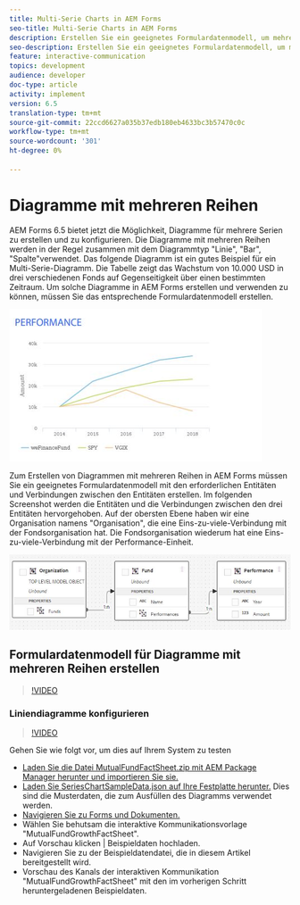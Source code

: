 ```yaml
---
title: Multi-Serie Charts in AEM Forms
seo-title: Multi-Serie Charts in AEM Forms
description: Erstellen Sie ein geeignetes Formulardatenmodell, um mehrere Seriendiagramme in Print- und Web-Kanal-Dokumenten zu erstellen.
seo-description: Erstellen Sie ein geeignetes Formulardatenmodell, um mehrere Seriendiagramme in Print- und Web-Kanal-Dokumenten zu erstellen.
feature: interactive-communication
topics: development
audience: developer
doc-type: article
activity: implement
version: 6.5
translation-type: tm+mt
source-git-commit: 22ccd6627a035b37edb180eb4633bc3b57470c0c
workflow-type: tm+mt
source-wordcount: '301'
ht-degree: 0%

---
```



# Diagramme mit mehreren Reihen

AEM Forms 6.5 bietet jetzt die Möglichkeit, Diagramme für mehrere Serien zu erstellen und zu konfigurieren. Die Diagramme mit mehreren Reihen werden in der Regel zusammen mit dem Diagrammtyp &quot;Linie&quot;, &quot;Bar&quot;, &quot;Spalte&quot;verwendet. Das folgende Diagramm ist ein gutes Beispiel für ein Multi-Serie-Diagramm. Die Tabelle zeigt das Wachstum von 10.000 USD in drei verschiedenen Fonds auf Gegenseitigkeit über einen bestimmten Zeitraum. Um solche Diagramme in AEM Forms erstellen und verwenden zu können, müssen Sie das entsprechende Formulardatenmodell erstellen.

![multiseries](assets/seriescharts.jfif)

Zum Erstellen von Diagrammen mit mehreren Reihen in AEM Forms müssen Sie ein geeignetes Formulardatenmodell mit den erforderlichen Entitäten und Verbindungen zwischen den Entitäten erstellen. Im folgenden Screenshot werden die Entitäten und die Verbindungen zwischen den drei Entitäten hervorgehoben. Auf der obersten Ebene haben wir eine Organisation namens &quot;Organisation&quot;, die eine Eins-zu-viele-Verbindung mit der Fondsorganisation hat. Die Fondsorganisation wiederum hat eine Eins-zu-viele-Verbindung mit der Performance-Einheit.

![formdatamodel](assets/formdatamodel.jfif)


## Formulardatenmodell für Diagramme mit mehreren Reihen erstellen

>[!VIDEO](https://video.tv.adobe.com/v/26352/quality=9)


### Liniendiagramme konfigurieren

>[!VIDEO](https://video.tv.adobe.com/v/26353?quality=9&learn=on)


Gehen Sie wie folgt vor, um dies auf Ihrem System zu testen

* [Laden Sie die Datei MutualFundFactSheet.zip mit AEM Package Manager herunter und importieren Sie sie.](assets/mutualfundfactsheet.zip)
* [Laden Sie SeriesChartSampleData.json auf Ihre Festplatte herunter.](assets/serieschartsampledata.json) Dies sind die Musterdaten, die zum Ausfüllen des Diagramms verwendet werden.
* [Navigieren Sie zu Forms und Dokumenten.](https://helpx.adobe.com/aem/forms.html/content/dam/formsanddocuments.html)
* Wählen Sie behutsam die interaktive Kommunikationsvorlage &quot;MutualFundGrowthFactSheet&quot;.
* Auf Vorschau klicken | Beispieldaten hochladen.
* Navigieren Sie zu der Beispieldatendatei, die in diesem Artikel bereitgestellt wird.
* Vorschau des Kanals der interaktiven Kommunikation &quot;MutualFundGrowthFactSheet&quot; mit den im vorherigen Schritt heruntergeladenen Beispieldaten.
